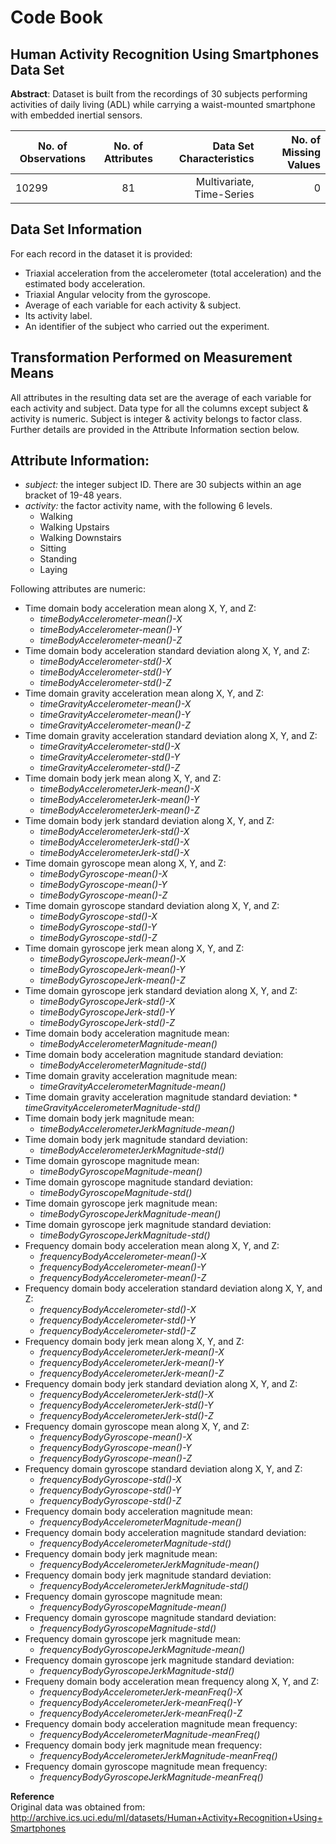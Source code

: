 # Code Book
## Human Activity Recognition Using Smartphones Data Set 

**Abstract**: Dataset is built from the recordings of 30 subjects performing activities of daily living (ADL) while carrying a waist-mounted smartphone with embedded inertial sensors.

| No. of Observations| No. of Attributes | Data Set Characteristics | No. of Missing Values
| ------------- |:-------------:| -----:|-----:|
| 10299    | 81 | Multivariate, Time-Series | 0 

## Data Set Information
For each record in the dataset it is provided: 
- Triaxial acceleration from the accelerometer (total acceleration) and the estimated body acceleration. 
- Triaxial Angular velocity from the gyroscope. 
- Average of each variable for each activity & subject. 
- Its activity label. 
- An identifier of the subject who carried out the experiment.

## Transformation Performed on Measurement Means
All attributes in the resulting data set are the average of each variable for each activity and subject. Data type for all the columns except subject & activity is numeric. Subject is integer & activity belongs to factor class. Further details are provided in the Attribute Information section below.

## Attribute Information:
 - *subject:* the integer subject ID. There are 30 subjects within an age bracket of 19-48 years.   
 - *activity:* the factor activity name, with the following 6 levels.
     * Walking
     * Walking Upstairs
     * Walking Downstairs
     * Sitting
     * Standing
     * Laying

Following attributes are numeric:
- Time domain body acceleration mean along X, Y, and Z:   
     * *timeBodyAccelerometer-mean()-X*   
     * *timeBodyAccelerometer-mean()-Y*   
     * *timeBodyAccelerometer-mean()-Z*
- Time domain body acceleration standard deviation along X, Y, and Z:
     * *timeBodyAccelerometer-std()-X*
     * *timeBodyAccelerometer-std()-Y*
     * *timeBodyAccelerometer-std()-Z*
- Time domain gravity acceleration mean along X, Y, and Z:
     * *timeGravityAccelerometer-mean()-X*
     * *timeGravityAccelerometer-mean()-Y*
     * *timeGravityAccelerometer-mean()-Z*
- Time domain gravity acceleration standard deviation along X, Y, and Z:
     * *timeGravityAccelerometer-std()-X*
     * *timeGravityAccelerometer-std()-Y*
     * *timeGravityAccelerometer-std()-Z*
- Time domain body jerk mean along X, Y, and Z:
     * *timeBodyAccelerometerJerk-mean()-X*
     * *timeBodyAccelerometerJerk-mean()-Y*
     * *timeBodyAccelerometerJerk-mean()-Z*
- Time domain body jerk standard deviation along X, Y, and Z:
     * *timeBodyAccelerometerJerk-std()-X*
     * *timeBodyAccelerometerJerk-std()-X*
     * *timeBodyAccelerometerJerk-std()-X*
- Time domain gyroscope mean along X, Y, and Z:
     * *timeBodyGyroscope-mean()-X*
     * *timeBodyGyroscope-mean()-Y*
     * *timeBodyGyroscope-mean()-Z*
- Time domain gyroscope standard deviation along X, Y, and Z:
     * *timeBodyGyroscope-std()-X*
     * *timeBodyGyroscope-std()-Y*
     * *timeBodyGyroscope-std()-Z*
- Time domain gyroscope jerk mean along X, Y, and Z:
     * *timeBodyGyroscopeJerk-mean()-X*
     * *timeBodyGyroscopeJerk-mean()-Y*
     * *timeBodyGyroscopeJerk-mean()-Z*
- Time domain gyroscope jerk standard deviation along X, Y, and Z:
     * *timeBodyGyroscopeJerk-std()-X*
     * *timeBodyGyroscopeJerk-std()-Y*
     * *timeBodyGyroscopeJerk-std()-Z*
- Time domain body acceleration magnitude mean:
     * *timeBodyAccelerometerMagnitude-mean()*
- Time domain body acceleration magnitude standard deviation:
     * *timeBodyAccelerometerMagnitude-std()*
- Time domain gravity acceleration magnitude mean:
     * *timeGravityAccelerometerMagnitude-mean()*
- Time domain gravity acceleration magnitude standard deviation:
      * *timeGravityAccelerometerMagnitude-std()*
- Time domain body jerk magnitude mean:
     * *timeBodyAccelerometerJerkMagnitude-mean()*
- Time domain body jerk magnitude standard deviation:
     * *timeBodyAccelerometerJerkMagnitude-std()*
- Time domain gyroscope magnitude mean:
     * *timeBodyGyroscopeMagnitude-mean()*
- Time domain gyroscope magnitude standard deviation:
     * *timeBodyGyroscopeMagnitude-std()*
- Time domain gyroscope jerk magnitude mean:
     * *timeBodyGyroscopeJerkMagnitude-mean()*
- Time domain gyroscope jerk magnitude standard deviation:
     * *timeBodyGyroscopeJerkMagnitude-std()*
- Frequency domain body acceleration mean along X, Y, and Z:
     * *frequencyBodyAccelerometer-mean()-X*
     * *frequencyBodyAccelerometer-mean()-Y*
     * *frequencyBodyAccelerometer-mean()-Z*
- Frequency domain body acceleration standard deviation along X, Y, and Z:
     * *frequencyBodyAccelerometer-std()-X*
     * *frequencyBodyAccelerometer-std()-Y*
     * *frequencyBodyAccelerometer-std()-Z*
- Frequency domain body jerk mean along X, Y, and Z:
     * *frequencyBodyAccelerometerJerk-mean()-X*
     * *frequencyBodyAccelerometerJerk-mean()-Y*
     * *frequencyBodyAccelerometerJerk-mean()-Z*
- Frequency domain body jerk standard deviation along X, Y, and Z:
     * *frequencyBodyAccelerometerJerk-std()-X*
     * *frequencyBodyAccelerometerJerk-std()-Y*
     * *frequencyBodyAccelerometerJerk-std()-Z*
- Frequency domain gyroscope mean along X, Y, and Z:
     * *frequencyBodyGyroscope-mean()-X*
     * *frequencyBodyGyroscope-mean()-Y*
     * *frequencyBodyGyroscope-mean()-Z*
- Frequency domain gyroscope standard deviation along X, Y, and Z:
     * *frequencyBodyGyroscope-std()-X*
     * *frequencyBodyGyroscope-std()-Y*
     * *frequencyBodyGyroscope-std()-Z*
- Frequency domain body acceleration magnitude mean:
     * *frequencyBodyAccelerometerMagnitude-mean()*
- Frequency domain body acceleration magnitude standard deviation:
     * *frequencyBodyAccelerometerMagnitude-std()*
- Frequency domain body jerk magnitude mean:
     * *frequencyBodyAccelerometerJerkMagnitude-mean()*
- Frequency domain body jerk magnitude standard deviation:
     * *frequencyBodyAccelerometerJerkMagnitude-std()*
- Frequency domain gyroscope magnitude mean:
     * *frequencyBodyGyroscopeMagnitude-mean()*
- Frequency domain gyroscope magnitude standard deviation:
     * *frequencyBodyGyroscopeMagnitude-std()*
- Frequency domain gyroscope jerk magnitude mean:
     * *frequencyBodyGyroscopeJerkMagnitude-mean()*
- Frequency domain gyroscope jerk magnitude standard deviation:
     * *frequencyBodyGyroscopeJerkMagnitude-std()*
- Frequeny domain body acceleration mean frequency along X, Y, and Z:
     * *frequencyBodyAccelerometerJerk-meanFreq()-X*
     * *frequencyBodyAccelerometerJerk-meanFreq()-Y*
     * *frequencyBodyAccelerometerJerk-meanFreq()-Z*
- Frequency domain body acceleration magnitude mean frequency:
     * *frequencyBodyAccelerometerMagnitude-meanFreq()*
- Frequency domain body jerk magnitude mean frequency:
     * *frequencyBodyAccelerometerJerkMagnitude-meanFreq()*
- Frequency domain gyroscope magnitude mean frequency:
     * *frequencyBodyGyroscopeJerkMagnitude-meanFreq()*

**Reference**   
Original data was obtained from: 
http://archive.ics.uci.edu/ml/datasets/Human+Activity+Recognition+Using+Smartphones 


